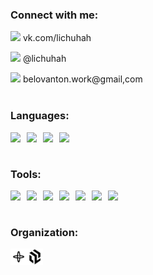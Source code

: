 ### Connect with me:
<img width="22px" src="https://cdn.jsdelivr.net/npm/simple-icons@v3/icons/vk.svg"> vk.com/lichuhah </img>

<img width="22px" src="https://cdn.jsdelivr.net/npm/simple-icons@v3/icons/telegram.svg"> @lichuhah </img>

<img width="22px" src="https://cdn.jsdelivr.net/npm/simple-icons@v3/icons/gmail.svg"> belovanton.work@gmail,com </img>
<br />
<br />

### Languages:
<img align="left" width="26px" src="https://cdn.jsdelivr.net/npm/simple-icons@3.13.0/icons/csharp.svg" />
<img align="left" width="26px" src="https://cdn.jsdelivr.net/npm/simple-icons@3.13.0/icons/cplusplus.svg" />
<img align="left" width="26px" src="https://cdn.jsdelivr.net/npm/simple-icons@3.13.0/icons/java.svg" />
<img align="left" width="26px" src="https://cdn.jsdelivr.net/npm/simple-icons@3.13.0/icons/javascript.svg" />

<br />
<br />

### Tools:
<img align="left" width="26px" src="https://cdn.jsdelivr.net/npm/simple-icons@5.19.0/icons/visualstudio.svg" />
<img align="left" width="26px" src="https://cdn.jsdelivr.net/npm/simple-icons@5.19.0/icons/visualstudiocode.svg" />
<img align="left" width="26px" src="https://cdn.jsdelivr.net/npm/simple-icons@5.19.0/icons/microsoftsqlserver.svg" />
<img align="left" width="26px" src="https://cdn.jsdelivr.net/npm/simple-icons@5.19.0/icons/mysql.svg" />
<img align="left" width="26px" src="https://cdn.jsdelivr.net/npm/simple-icons@3.13.0/icons/intellijidea.svg" />
<img align="left" width="26px" src="https://cdn.jsdelivr.net/npm/simple-icons@3.13.0/icons/androidstudio.svg" />
<img align="left" width="26px" src="https://cdn.jsdelivr.net/npm/simple-icons@3.13.0/icons/qt.svg" />

<br />
<br />

### Organization:
<img align="left" width="26px" src="https://github.com/Lichuhah/Lichuhah/blob/master/SUAI.png" />
<img align="left" width="26px" src="https://github.com/Lichuhah/Lichuhah/blob/master/TRIM.png" />
<!--
**Lichuhah/Lichuhah** is a ✨ _special_ ✨ repository because its `README.md` (this file) appears on your GitHub profile.

Here are some ideas to get you started:

- 🔭 I’m currently working on ...
- 🌱 I’m currently learning ...
- 👯 I’m looking to collaborate on ...
- 🤔 I’m looking for help with ...
- 💬 Ask me about ...
- 📫 How to reach me: ...
- 😄 Pronouns: ...
- ⚡ Fun fact: ...
-->
